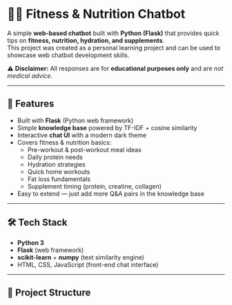 # 🏋️‍♀️ Fitness & Nutrition Chatbot

A simple **web-based chatbot** built with **Python (Flask)** that provides quick tips on **fitness, nutrition, hydration, and supplements**.  
This project was created as a personal learning project and can be used to showcase web chatbot development skills.  

⚠️ **Disclaimer:** All responses are for **educational purposes only** and are *not medical advice*.  

---

## 🚀 Features
- Built with **Flask** (Python web framework)  
- Simple **knowledge base** powered by TF-IDF + cosine similarity  
- Interactive **chat UI** with a modern dark theme  
- Covers fitness & nutrition basics:  
  - Pre-workout & post-workout meal ideas  
  - Daily protein needs  
  - Hydration strategies  
  - Quick home workouts  
  - Fat loss fundamentals  
  - Supplement timing (protein, creatine, collagen)  
- Easy to extend — just add more Q&A pairs in the knowledge base  

---

## 🛠️ Tech Stack
- **Python 3**  
- **Flask** (web framework)  
- **scikit-learn** + **numpy** (text similarity engine)  
- HTML, CSS, JavaScript (front-end chat interface)  

---

## 📂 Project Structure
